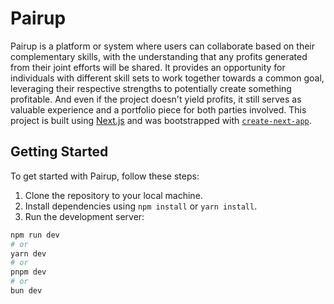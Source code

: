# Pairup

Pairup is a platform or system where users can collaborate based on their complementary skills, with the understanding that any profits generated from their joint efforts will be shared. It provides an opportunity for individuals with different skill sets to work together towards a common goal, leveraging their respective strengths to potentially create something profitable. And even if the project doesn't yield profits, it still serves as valuable experience and a portfolio piece for both parties involved. 
This project is built using [Next.js](https://nextjs.org/) and was bootstrapped with [`create-next-app`](https://github.com/vercel/next.js/tree/canary/packages/create-next-app).

## Getting Started

To get started with Pairup, follow these steps:

1. Clone the repository to your local machine.
2. Install dependencies using `npm install` or `yarn install`.
3. Run the development server:

```bash
npm run dev
# or
yarn dev
# or
pnpm dev
# or
bun dev
